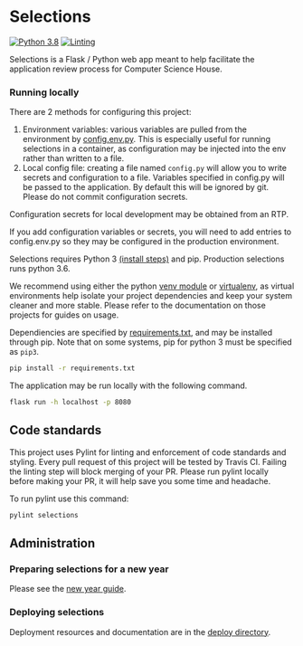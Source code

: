 # Selections
[![Python 3.8](https://img.shields.io/badge/python-3.8-blue.svg)](https://www.python.org/downloads/release/python-380/)
[![Linting](https://github.com/ComputerScienceHouse/csh-selections/actions/workflows/lint.yml/badge.svg)](https://github.com/ComputerScienceHouse/csh-selections/actions/workflows/lint.yml)

Selections is a Flask / Python web app meant to help facilitate the application review process for Computer Science House.

### Running locally
There are 2 methods for configuring this project:
1. Environment variables: various variables are pulled from the environment by [config.env.py](./config.env.py). This is especially useful for running selections in a container, as configuration may be injected into the env rather than written to a file.
2. Local config file: creating a file named `config.py` will allow you to write secrets and configuration to a file. Variables specified in config.py will be passed to the application. By default this will be ignored by git. Please do not commit configuration secrets.

Configuration secrets for local development may be obtained from an RTP.

If you add configuration variables or secrets, you will need to add entries to config.env.py so they may be configured in the production environment.

 Selections requires Python 3 [(install steps)](https://docs.python-guide.org/starting/installation/) and pip. Production selections runs python 3.6.

We recommend using either the python [venv module](https://docs.python.org/3.6/library/venv.html) or [virtualenv](https://virtualenv.pypa.io/en/latest/index.html), as virtual environments help isolate your project dependencies and keep your system cleaner and more stable. Please refer to the documentation on those projects for guides on usage.


Dependiencies are specified by [requirements.txt](./requirements.txt), and may be installed through pip. Note that on some systems, pip for python 3 must be specified as `pip3`.
 ```bash
pip install -r requirements.txt
```

The application may be run locally with the following command.
```bash
flask run -h localhost -p 8080
 ```

## Code standards
This project uses Pylint for linting and enforcement of code standards and styling.
Every pull request of this project will be tested by Travis CI.
Failing the linting step will block merging of your PR.
Please run pylint locally before making your PR, it will help save you some time and headache.

To run pylint use this command:
```bash
pylint selections
```

## Administration
### Preparing selections for a new year
Please see the [new year guide](./docs/new_year_guide.md).

### Deploying selections
Deployment resources and documentation are in the [deploy directory](./deploy).
